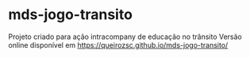 # mds-jogo-transito
Projeto criado para ação intracompany de educação no trânsito
Versão online disponível em https://queirozsc.github.io/mds-jogo-transito/
